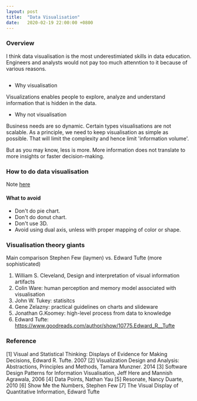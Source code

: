 ```yaml
---
layout: post
title:  "Data Visualisation"
date:   2020-02-19 22:00:00 +0800
---
```

### Overview

I think data visualisation is the most underestimiated skills in data education. Engineers and analysts would not pay too much attenntion to it because of various reasons.

```Anyone can turn data into some graphs. It's remarkable and ..scary.
```

- Why visualisation

Visualizations enables people to explore, analyze and understand information that is hidden in the data.

- Why not visualisation

Business needs are so dynamic. Certain types visualisations are not scalable. As a principle, we need to keep visualisation as simple as possible. That will limit the complexity and hence limit 'information volume'.

But as you may know, less is more. More information does not translate to more insights or faster decision-making.

### How to do data visualisation

Note [here](https://www.notion.so/bobzeng/Data-Visualization-Reading-Materials-e37224730b134e2882972b18fe614ebc)

#### What to avoid

- Don't do pie chart.
- Don't do donut chart.
- Don't use 3D.
- Avoid using dual axis, unless with proper mapping of color or shape.

### Visualisation theory giants

Main comparison
Stephen Few (laymen) vs. Edward Tufte (more sophisticated)

1. William S. Cleveland, Design and interpretation of visual information artifacts
2. Colin Ware: human perception and memory model associated with visualisation
3. John W. Tukey: statisitcs
4. Gene Zelazny: practical guidelines on charts and slideware
5. Jonathan G.Koomey: high-level process from data to knowledge
6. Edward Tufte: <https://www.goodreads.com/author/show/10775.Edward_R__Tufte>

### Reference

[1] Visual and Statistical Thinking: Displays of Evidence for Making Decisions, Edward R. Tufte. 2007
[2] Visualization Design and Analysis: Abstractions, Principles and Methods, Tamara Munzner. 2014
[3] Software Design Patterns for Information Visualisation, Jeff Here and Mannish Agrawala, 2006
[4] Data Points, Nathan Yau
[5] Resonate, Nancy Duarte, 2010
[6] Show Me the Numbers, Stephen Few
[7] The Visual Display of Quantitative Information, Edward Tufte
